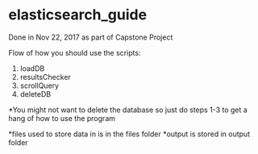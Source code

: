 # elasticsearch_guide
Done in Nov 22, 2017 as part of Capstone Project

Flow of how you should use the scripts:
1. loadDB
2. resultsChecker
3. scrollQuery
4. deleteDB

*You might not want to delete the database so just do steps 1-3 to get a hang of how to use the program

*files used to store data in is in the files folder
*output is stored in output folder

